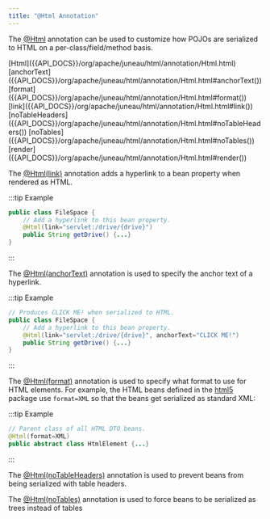 ```yaml
---
title: "@Html Annotation"
---
```


The [@Html]({{API_DOCS}}/org/apache/juneau/html/annotation/Html.html) annotation can be used to customize how POJOs are
serialized to HTML on a per-class/field/method basis.

<tree>
<node-0><java-annotation>[Html]({{API_DOCS}}/org/apache/juneau/html/annotation/Html.html)</java-annotation></node-0>
<node-1><java-method-annotation>[anchorText]({{API_DOCS}}/org/apache/juneau/html/annotation/Html.html#anchorText())</java-method-annotation></node-1>
<node-1><java-method-annotation>[format]({{API_DOCS}}/org/apache/juneau/html/annotation/Html.html#format())</java-method-annotation></node-1>
<node-1><java-method-annotation>[link]({{API_DOCS}}/org/apache/juneau/html/annotation/Html.html#link())</java-method-annotation></node-1>
<node-1><java-method-annotation>[noTableHeaders]({{API_DOCS}}/org/apache/juneau/html/annotation/Html.html#noTableHeaders())</java-method-annotation></node-1>
<node-1><java-method-annotation>[noTables]({{API_DOCS}}/org/apache/juneau/html/annotation/Html.html#noTables())</java-method-annotation></node-1>
<node-1><java-method-annotation>[render]({{API_DOCS}}/org/apache/juneau/html/annotation/Html.html#render())</java-method-annotation></node-1>
</tree>

The [@Html(link)]({{API_DOCS}}/org/apache/juneau/html/annotation/Html.html#link) annotation adds a hyperlink to a bean
property when rendered as HTML.

:::tip Example
```java
public class FileSpace {
    // Add a hyperlink to this bean property.
    @Html(link="servlet:/drive/{drive}")
    public String getDrive() {...}
}
```
:::

The [@Html(anchorText)]({{API_DOCS}}/org/apache/juneau/html/annotation/Html.html#anchorText) annotation is used to
specify the anchor text of a hyperlink.

:::tip Example
```java
// Produces CLICK ME! when serialized to HTML.
public class FileSpace {
    // Add a hyperlink to this bean property.
    @Html(link="servlet:/drive/{drive}", anchorText="CLICK ME!")
    public String getDrive() {...}
}
```
:::

The [@Html(format)]({{API_DOCS}}/org/apache/juneau/html/annotation/Html.html#format) annotation is used to specify what
format to use for HTML elements.
For example, the HTML beans defined in the [html5]({{API_DOCS}}/org/apache/juneau/dto/html5.html) package use
`format=XML` so that the beans get serialized as standard XML:

:::tip Example
```java
// Parent class of all HTML DTO beans.
@Html(format=XML)
public abstract class HtmlElement {...}
```
:::

The [@Html(noTableHeaders)]({{API_DOCS}}/org/apache/juneau/html/annotation/Html.html#noTableHeaders) annotation is used
to prevent beans from being serialized with table headers.

The [@Html(noTables)]({{API_DOCS}}/org/apache/juneau/html/annotation/Html.html#noTables) annotation is used to force
beans to be serialized as trees instead of tables
